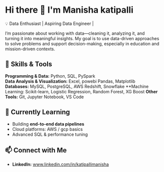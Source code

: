 
# Hi there 👋 I'm Manisha katipalli  

💡 Data Enthusiast | Aspiring Data Engineer | 

I’m passionate about working with data—cleaning it, analyzing it, and turning it into meaningful insights. My goal is to use data-driven approaches to solve problems and support decision-making, especially in education and mission-driven contexts.


## 🔧 Skills & Tools

**Programming & Data:** Python, SQL, PySpark  
**Data Analysis & Visualization:** Excel, powebi Pandas, Matplotlib  
**Databases:** MySQL, PostgreSQL, AWS Redshift, Snowflake
**Machine Learning: Scikit-learn, Logistic Regression, Random Forest, XG Boost
**Other Tools:** Git, Jupyter Notebook, VS Code  


## 🌱 Currently Learning

- Building **end-to-end data pipelines**  
- Cloud platforms: AWS / gcp basics  
- Advanced SQL & performance tuning



## 📫 Connect with Me

- **LinkedIn:** www.linkedin.com/in/katipallimanisha
<!--
**Manishakatipalli/Manishakatipalli** is a ✨ _special_ ✨ repository because its `README.md` (this file) appears on your GitHub profile.

Here are some ideas to get you started:

- 🔭 I’m currently working on ...
- 🌱 I’m currently learning ...
- 👯 I’m looking to collaborate on ...
- 🤔 I’m looking for help with ...
- 💬 Ask me about ...
- 📫 How to reach me: ...
- 😄 Pronouns: ...
- ⚡ Fun fact: ...
-->

